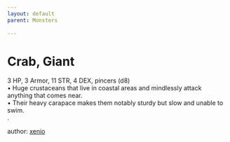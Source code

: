 ```yaml
---
layout: default
parent: Monsters 
   
--- 
```

# Crab, Giant
3 HP, 3 Armor, 11 STR, 4 DEX, pincers (d8)  
• Huge crustaceans that live in coastal areas and mindlessly attack anything that comes near.  
• Their heavy carapace makes them notably sturdy but slow and unable to swim.  
.  




author: [xenio](https://xenioinabottle.blogspot.com/2021/02/classic-monsters-for-cairnito-part-1.html) 


